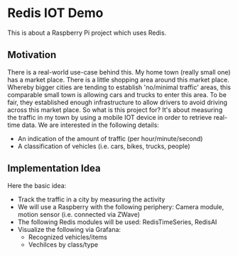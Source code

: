 # Redis IOT Demo

This is about a Raspberry Pi project which uses Redis.

## Motivation

There is a real-world use-case behind this. My home town (really small one) has a market place. There is a little shopping area around this market place. Whereby bigger cities are tending to establish 'no/minimal traffic' areas, this comparable small town is allowing cars and trucks to enter this area. To be fair, they established enough infrastructure to allow drivers to avoid driving across this market place. So what is this project for? It's about measuring the traffic in my town by using a mobile IOT device in order to retrieve real-time data. We are interested in the following details:

* An indication of the amount of traffic (per hour/minute/second)
* A classification of vehicles (i.e. cars, bikes, trucks, people)

## Implementation Idea

Here the basic idea:

* Track the traffic in a city by measuring the activity
* We will use a Raspberry with the following periphery: Camera module, motion sensor (i.e. connected via ZWave)
* The following Redis modules will be used: RedisTimeSeries, RedisAI
* Visualize the following via Grafana:
   * Recognized vehicles/items
   * Vechilces by class/type
   
